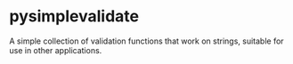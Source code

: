 # pysimplevalidate
A simple collection of validation functions that work on strings, suitable for use in other applications.
